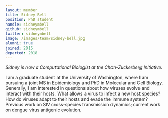 ```yaml
---
layout: member
title: Sidney Bell
position: PhD student
handle: sidneymbell
github: sidneymbell
twitter: sidneymbell
image: /images/team/sidney-bell.jpg
alumni: true
joined: 2015
departed: 2018
---
```


_Sidney is now a Computational Biologist at the Chan-Zuckerberg Initiative._

I am a graduate student at the University of Washington, where I am pursuing a joint MS in Epidemiology and PhD in Molecular and Cell Biology. Generally, I am interested in questions about how viruses evolve and interact with their hosts. What allows a virus to infect a new host species? How do viruses adapt to their hosts and evade the immune system? Previous work on SIV cross-species transmission dynamics; current work on dengue virus antigenic evolution.
